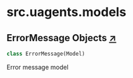 

# src.uagents.models



## ErrorMessage Objects [↗](https://github.com/fetchai/uAgents/blob/main/python/src/uagents/models.py#L35)

```python
class ErrorMessage(Model)
```

Error message model

